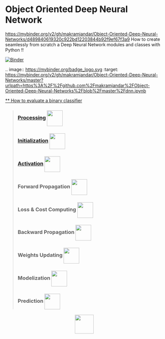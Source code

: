 # Object Oriented Deep Neural Network
https://mybinder.org/v2/gh/makramjandar/Object-Oriented-Deep-Neural-Networks/d489840619320c922bd12203844b92f9ef67f3a9
How to create seamlessly from scratch a Deep Neural Network modules and classes with Python !!


[![Binder](https://mybinder.org/badge_logo.svg)](https://mybinder.org/v2/gh/makramjandar/Object-Oriented-Deep-Neural-Networks/master?urlpath=https%3A%2F%2Fgithub.com%2Fmakramjandar%2FObject-Oriented-Deep-Neural-Networks%2Fblob%2Fmaster%2Fdnn.ipynb)

.. image:: https://mybinder.org/badge_logo.svg
 :target: https://mybinder.org/v2/gh/makramjandar/Object-Oriented-Deep-Neural-Networks/master?urlpath=https%3A%2F%2Fgithub.com%2Fmakramjandar%2FObject-Oriented-Deep-Neural-Networks%2Fblob%2Fmaster%2Fdnn.ipynb


[** How to evaluate a binary classifier](https://www.kdnuggets.com/2017/04/must-know-evaluate-binary-classifier.html)
   > ### [Processing](https://github.com/makramjandar/Object-Oriented-Deep-Neural-Networks/blob/master/processing.py) <img src="https://cdn.onlinewebfonts.com/svg/img_529869.png" width="50" height="50" align="center"/>
   > ### [Initialization](https://github.com/makramjandar/Object-Oriented-Deep-Neural-Networks/blob/master/dnn/initialization.py) <img src="https://cdn.onlinewebfonts.com/svg/img_529872.png" width="50" height="50" align="center"/>
   > ### [Activation](https://github.com/makramjandar/Object-Oriented-Deep-Neural-Networks/blob/master/dnn/activation.py) <img src="https://cdn.onlinewebfonts.com/svg/img_529876.png" width="50" height="50" align="center"/>
   > ### Forward Propagation <img src="https://cdn.onlinewebfonts.com/svg/img_529856.png" width="50" height="50" align="center"/>
   > ### Loss & Cost Computing <img src="https://cdn.onlinewebfonts.com/svg/img_529860.png" width="50" height="50" align="center"/>
   > ### Backward Propagation <img src="https://cdn.onlinewebfonts.com/svg/img_529855.png" width="50" height="50" align="center"/>
   > ### Weights Updating <img src="https://cdn.onlinewebfonts.com/svg/img_529870.png" width="50" height="50" align="center"/>
   > ### Modelization <img src="https://cdn.onlinewebfonts.com/svg/img_529901.png" width="50" height="50" align="center"/>
   > ### Prediction <img src="https://cdn.onlinewebfonts.com/svg/img_529894.png" width="50" height="50" align="center"/>
   
   <center><img src="https://github.com/makramjandar/ressources/blob/master/under-construction-animated.gif" width="60" height="60"></center>
